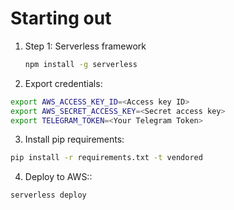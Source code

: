 # Starting out

1.  Step 1: Serverless framework

    ```bash
    npm install -g serverless
    ```

2.  Export credentials:

  ```bash
  export AWS_ACCESS_KEY_ID=<Access key ID>
  export AWS_SECRET_ACCESS_KEY=<Secret access key>
  export TELEGRAM_TOKEN=<Your Telegram Token>
  ```

3.  Install pip requirements:

  ```bash
  pip install -r requirements.txt -t vendored
  ```

4.  Deploy to AWS::

  ```bash
  serverless deploy
  ```
